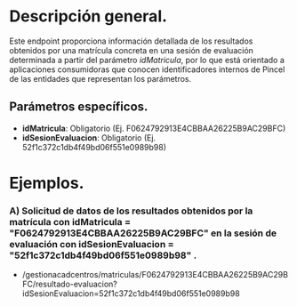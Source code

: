 # Descripción general.

Este endpoint proporciona información detallada de los resultados obtenidos por una matrícula concreta en una sesión de evaluación determinada a partir del parámetro *idMatricula*, por lo que está orientado a aplicaciones consumidoras que conocen identificadores internos de Pincel de las entidades que representan los parámetros.

## Parámetros específicos.

* **idMatricula**: Obligatorio (Ej. F0624792913E4CBBAA26225B9AC29BFC)
* **idSesionEvaluacion**: Obligatorio (Ej. 52f1c372c1db4f49bd06f551e0989b98)

# Ejemplos.
### A) Solicitud de datos de los resultados obtenidos por la matrícula con idMatricula = "F0624792913E4CBBAA26225B9AC29BFC" en la sesión de evaluación con idSesionEvaluacion = "52f1c372c1db4f49bd06f551e0989b98" .
* /gestionacadcentros/matriculas/F0624792913E4CBBAA26225B9AC29BFC/resultado-evaluacion?idSesionEvaluacion=52f1c372c1db4f49bd06f551e0989b98
